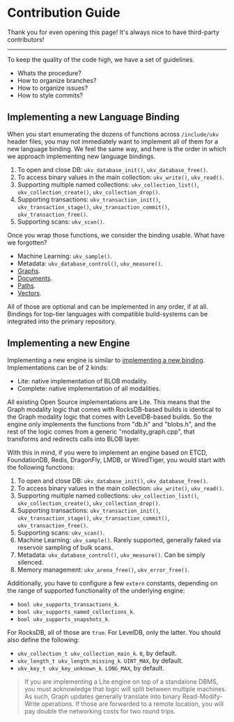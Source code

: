 # Contribution Guide

Thank you for even opening this page!
It's always nice to have third-party contributors!

---

To keep the quality of the code high, we have a set of guidelines.

- Whats the procedure?
- How to organize branches?
- How to organize issues?
- How to style commits?

## Implementing a new Language Binding

When you start enumerating the dozens of functions across `/include/ukv` header files, you may not immediately want to implement all of them for a new language binding.
We feel the same way, and here is the order in which we approach implementing new language bindings.

1. To open and close DB: `ukv_database_init()`, `ukv_database_free()`.
2. To access binary values in the main collection: `ukv_write()`, `ukv_read()`.
3. Supporting multiple named collections: `ukv_collection_list()`, `ukv_collection_create()`, `ukv_collection_drop()`.
4. Supporting transactions: `ukv_transaction_init()`, `ukv_transaction_stage()`, `ukv_transaction_commit()`, `ukv_transaction_free()`.
5. Supporting scans: `ukv_scan()`.

Once you wrap those functions, we consider the binding usable.
What have we forgotten?

* Machine Learning: `ukv_sample()`.
* Metadata: `ukv_database_control()`, `ukv_measure()`.
* [Graphs](https://unum.cloud/ukv/c/#graphs).
* [Documents](https://unum.cloud/ukv/c/#documents).
* [Paths](https://unum.cloud/ukv/c/#paths).
* [Vectors](https://unum.cloud/ukv/c/#vectors).

All of those are optional and can be implemented in any order, if at all.
Bindings for top-tier languages with compatible build-systems can be integrated into the primary repository.

## Implementing a new Engine

Implementing a new engine is similar to [implementing a new binding](#implementing-a-new-language-binding).
Implementations can be of 2 kinds:

* Lite: native implementation of BLOB modality.
* Complete: native implementation of all modalities.

All existing Open Source implementations are Lite.
This means that the Graph modality logic that comes with RocksDB-based builds is identical to the Graph modality logic that comes with LevelDB-based builds.
So the engine only implements the functions from "db.h" and "blobs.h", and the rest of the logic comes from a generic "modality_graph.cpp", that transforms and redirects calls into BLOB layer.

With this in mind, if you were to implement an engine based on ETCD, FoundationDB, Redis, DragonFly, LMDB, or WiredTiger, you would start with the following functions:

1. To open and close DB: `ukv_database_init()`, `ukv_database_free()`.
2. To access binary values in the main collection: `ukv_write()`, `ukv_read()`.
3. Supporting multiple named collections: `ukv_collection_list()`, `ukv_collection_create()`, `ukv_collection_drop()`.
4. Supporting transactions: `ukv_transaction_init()`, `ukv_transaction_stage()`, `ukv_transaction_commit()`, `ukv_transaction_free()`.
5. Supporting scans: `ukv_scan()`.
6. Machine Learning: `ukv_sample()`. Rarely supported, generally faked via reservoir sampling of bulk scans.
7. Metadata: `ukv_database_control()`, `ukv_measure()`. Can be simply silenced.
8. Memory management: `ukv_arena_free()`, `ukv_error_free()`.

Additionally, you have to configure a few `extern` constants, depending on the range of supported functionality of the underlying engine:

* `bool ukv_supports_transactions_k`.
* `bool ukv_supports_named_collections_k`.
* `bool ukv_supports_snapshots_k`.

For RocksDB, all of those are `true`.
For LevelDB, only the latter.
You should also define the following:

* `ukv_collection_t ukv_collection_main_k`. `0`, by default.
* `ukv_length_t ukv_length_missing_k`. `UINT_MAX`, by default.
* `ukv_key_t ukv_key_unknown_k`. `LONG_MAX`, by default.

> If you are implementing a Lite engine on top of a standalone DBMS, you must acknowledge that logic will split between multiple machines. As such, Graph updates generally translate into binary Read-Modify-Write operations. If those are forwarded to a remote location, you will pay double the networking costs for two round trips.
